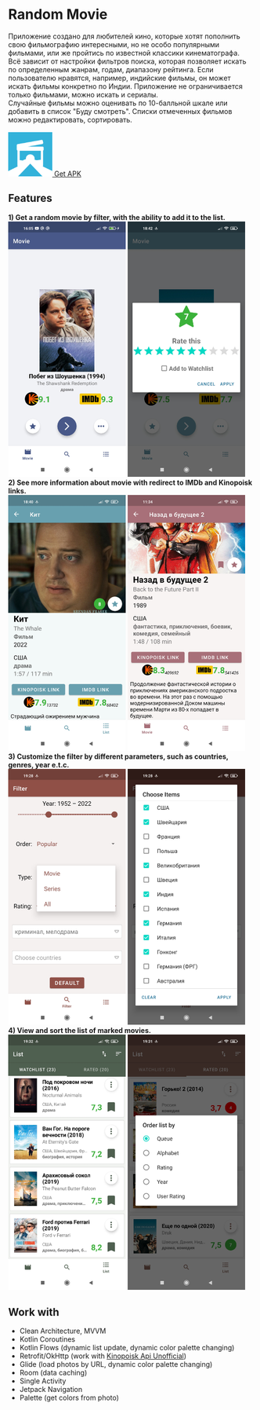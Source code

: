 # Random Movie 
Приложение создано для любителей кино, которые хотят пополнить свою фильмографию интересными, но не особо популярными фильмами, или же пройтись по известной классики кинематографа. <br/>
Всё зависит от настройки фильтров поиска, которая позволяет искать по определенным жанрам, годам, диапазону рейтинга. Если пользователю нравятся, например, индийские фильмы, он может искать фильмы конкретно по Индии. Приложение не ограничивается только фильмами, можно искать и сериалы. <br/>
Случайные фильмы можно оценивать по 10-балльной шкале или добавить в список "Буду смотреть". Списки отмеченных фильмов можно редактировать, сортировать.<br/>
<br/>
[<img src="description/logo_app.svg" width="90px"> Get APK](/description/random-movie.apk)

Features
------------
<b>1) Get a random movie by filter, with the ability to add it to the list.</b><br/>
<img src="description/screenshots/main_1.jpg" width="240"> <img src="description/screenshots/main_2.jpg" width="240"> <br/>
<b>2) See more information about movie with redirect to IMDb and Kinopoisk links.</b><br/>
<img src="description/screenshots/info_1.jpg" width="240"> <img src="description/screenshots/info_2.jpg" width="240"> <br/>
<b>3) Customize the filter by different parameters, such as countries, genres, year e.t.c.</b><br/>
<img src="description/screenshots/filter_1.jpg" width="240"> <img src="description/screenshots/filter_2.jpg" width="240"> <br/>
<b>4) View and sort the list of marked movies.</b><br/>
<img src="description/screenshots/list_2.jpg" width="240"> <img src="description/screenshots/list_1.jpg" width="240"> <br/>

Work with
---------------
* Clean Architecture, MVVM
* Kotlin Coroutines
* Kotlin Flows (dynamic list update, dynamic color palette changing)
* Retrofit/OkHttp (work with [Kinopoisk Api Unofficial](https://kinopoiskapiunofficial.tech/))
* Glide (load photos by URL, dynamic color palette changing)
* Room (data caching)
* Single Activity
* Jetpack Navigation
* Palette (get colors from photo)
